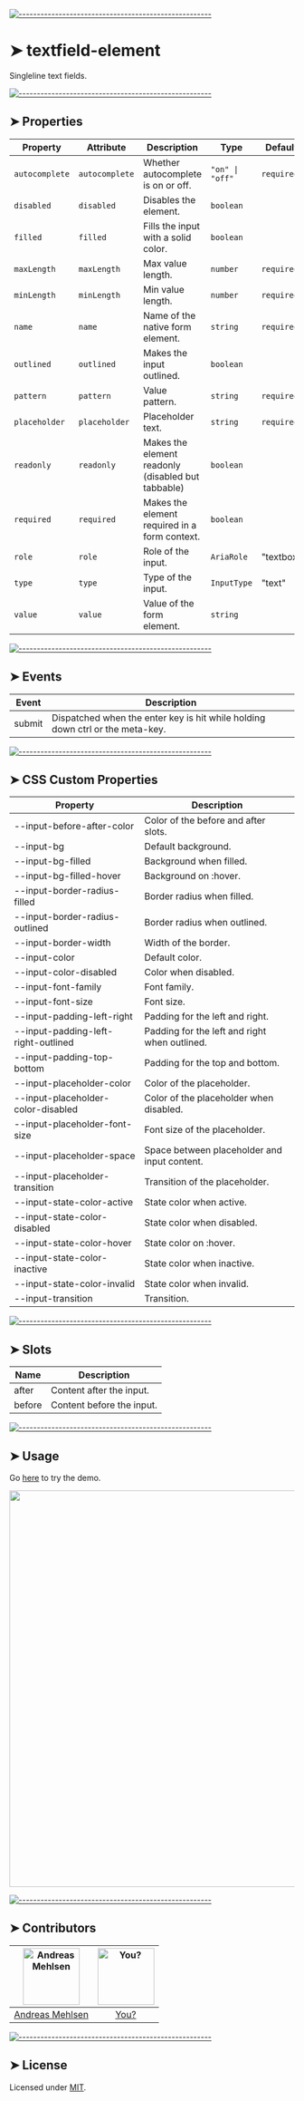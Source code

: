 
[![-----------------------------------------------------](https://raw.githubusercontent.com/andreasbm/readme/master/assets/lines/colored.png)](#textfield-element)

# ➤ textfield-element

Singleline text fields.

[![-----------------------------------------------------](https://raw.githubusercontent.com/andreasbm/readme/master/assets/lines/colored.png)](#properties)

## ➤ Properties

| Property       | Attribute      | Description                                      | Type            | Default    |
|----------------|----------------|--------------------------------------------------|-----------------|------------|
| `autocomplete` | `autocomplete` | Whether autocomplete is on or off.               | `"on" \| "off"` | `required` |
| `disabled`     | `disabled`     | Disables the element.                            | `boolean`       |            |
| `filled`       | `filled`       | Fills the input with a solid color.              | `boolean`       |            |
| `maxLength`    | `maxLength`    | Max value length.                                | `number`        | `required` |
| `minLength`    | `minLength`    | Min value length.                                | `number`        | `required` |
| `name`         | `name`         | Name of the native form element.                 | `string`        | `required` |
| `outlined`     | `outlined`     | Makes the input outlined.                        | `boolean`       |            |
| `pattern`      | `pattern`      | Value pattern.                                   | `string`        | `required` |
| `placeholder`  | `placeholder`  | Placeholder text.                                | `string`        | `required` |
| `readonly`     | `readonly`     | Makes the element readonly (disabled but tabbable) | `boolean`       |            |
| `required`     | `required`     | Makes the element required in a form context.    | `boolean`       |            |
| `role`         | `role`         | Role of the input.                               | `AriaRole`      | "textbox"  |
| `type`         | `type`         | Type of the input.                               | `InputType`     | "text"     |
| `value`        | `value`        | Value of the form element.                       | `string`        |            |


[![-----------------------------------------------------](https://raw.githubusercontent.com/andreasbm/readme/master/assets/lines/colored.png)](#events)

## ➤ Events

| Event  | Description                                      |
|--------|--------------------------------------------------|
| submit | Dispatched when the enter key is hit while holding down ctrl or the meta-key. |


[![-----------------------------------------------------](https://raw.githubusercontent.com/andreasbm/readme/master/assets/lines/colored.png)](#css-custom-properties)

## ➤ CSS Custom Properties

| Property                            | Description                                   |
|-------------------------------------|-----------------------------------------------|
| --input-before-after-color          | Color of the before and after slots.          |
| --input-bg                          | Default background.                           |
| --input-bg-filled                   | Background when filled.                       |
| --input-bg-filled-hover             | Background on :hover.                         |
| --input-border-radius-filled        | Border radius when filled.                    |
| --input-border-radius-outlined      | Border radius when outlined.                  |
| --input-border-width                | Width of the border.                          |
| --input-color                       | Default color.                                |
| --input-color-disabled              | Color when disabled.                          |
| --input-font-family                 | Font family.                                  |
| --input-font-size                   | Font size.                                    |
| --input-padding-left-right          | Padding for the left and right.               |
| --input-padding-left-right-outlined | Padding for the left and right when outlined. |
| --input-padding-top-bottom          | Padding for the top and bottom.               |
| --input-placeholder-color           | Color of the placeholder.                     |
| --input-placeholder-color-disabled  | Color of the placeholder when disabled.       |
| --input-placeholder-font-size       | Font size of the placeholder.                 |
| --input-placeholder-space           | Space between placeholder and input content.  |
| --input-placeholder-transition      | Transition of the placeholder.                |
| --input-state-color-active          | State color when active.                      |
| --input-state-color-disabled        | State color when disabled.                    |
| --input-state-color-hover           | State color on :hover.                        |
| --input-state-color-inactive        | State color when inactive.                    |
| --input-state-color-invalid         | State color when invalid.                     |
| --input-transition                  | Transition.                                   |


[![-----------------------------------------------------](https://raw.githubusercontent.com/andreasbm/readme/master/assets/lines/colored.png)](#slots)

## ➤ Slots

| Name   | Description               |
|--------|---------------------------|
| after  | Content after the input.  |
| before | Content before the input. |



[![-----------------------------------------------------](https://raw.githubusercontent.com/andreasbm/readme/master/assets/lines/colored.png)](#usage)

## ➤ Usage

Go [here](https://weightless.dev/elements/textfield) to try the demo.

<a href="https://weightless.dev/elements/textfield" align="center">
  <img src="https://raw.githubusercontent.com/andreasbm/elements/master/screenshots/textfield-element.png?token=AF-iBfo3dTDYCa2E9l6FKRjQ5A6KLAGcks5chEsCwA%3D%3D" width="700" />
</a>


[![-----------------------------------------------------](https://raw.githubusercontent.com/andreasbm/readme/master/assets/lines/colored.png)](#contributors)

## ➤ Contributors
	
|[<img alt="Andreas Mehlsen" src="https://avatars1.githubusercontent.com/u/6267397?s=460&v=4" width="100">](https://twitter.com/andreasmehlsen) | [<img alt="You?" src="https://joeschmoe.io/api/v1/random" width="100">](https://github.com/andreasbm/weightless/blob/master/CONTRIBUTING.md)|
|:---: | :---:|
|[Andreas Mehlsen](https://twitter.com/andreasmehlsen) | [You?](https://github.com/andreasbm/weightless/blob/master/CONTRIBUTING.md)|

[![-----------------------------------------------------](https://raw.githubusercontent.com/andreasbm/readme/master/assets/lines/colored.png)](#license)

## ➤ License
	
Licensed under [MIT](https://opensource.org/licenses/MIT).